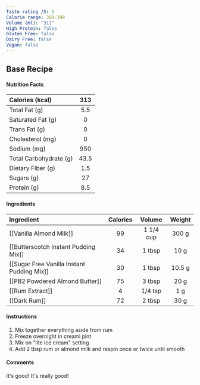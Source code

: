 ```yaml
---
Taste rating /5: 5
Calorie range: 300-399
Volume (ml): "311"
High Protein: false
Gluten Free: false
Dairy Free: false
Vegan: false
---
```

## Base Recipe
#### Nutrition Facts
| Calories (kcal) | 313 |
| :-- | :--: |
| Total Fat (g) | 5.5 |
| Saturated Fat (g) | 0 |
| Trans Fat (g) | 0 |
| Cholesterol (mg) | 0 |
| Sodium (mg) | 950 |
| Total Carbohydrate (g) | 43.5 |
| Dietary Fiber (g) | 1.5 |
| Sugars (g) | 27 |
| Protein (g) | 8.5 |
#### Ingredients
| Ingredient | Calories | Volume | Weight |
| :-- | :--: | :--: | :--: |
| [[Vanilla Almond Milk]] | 99 | 1 1/4 cup | 300 g |
| [[Butterscotch Instant Pudding Mix]] | 34 | 1 tbsp | 10 g |
| [[Sugar Free Vanilla Instant Pudding Mix]] | 30 | 1 tbsp | 10.5 g |
| [[PB2 Powdered Almond Butter]] | 75 | 3 tbsp | 20 g |
| [[Rum Extract]] | 4 | 1/4 tsp | 1 g |
| [[Dark Rum]] | 72 | 2 tbsp | 30 g |
#### Instructions

1. Mix together everything aside from rum
2. Freeze overnight in creami pint
3. Mix on "lite ice cream" setting
4. Add 2 tbsp rum or almond milk and respin once or twice until smooth

#### Comments

It's good! It's really good!